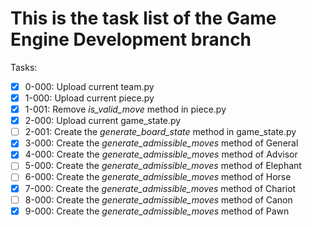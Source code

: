 # This is the task list of the Game Engine Development branch

Tasks:

- [x] 0-000: Upload current team.py
- [x] 1-000: Upload current piece.py
- [x] 1-001: Remove *is_valid_move* method in piece.py
- [x] 2-000: Upload current game_state.py
- [ ] 2-001: Create the *generate_board_state* method in game_state.py
- [x] 3-000: Create the *generate_admissible_moves* method of General
- [x] 4-000: Create the *generate_admissible_moves* method of Advisor
- [ ] 5-000: Create the *generate_admissible_moves* method of Elephant
- [ ] 6-000: Create the *generate_admissible_moves* method of Horse
- [x] 7-000: Create the *generate_admissible_moves* method of Chariot
- [ ] 8-000: Create the *generate_admissible_moves* method of Canon
- [x] 9-000: Create the *generate_admissible_moves* method of Pawn
